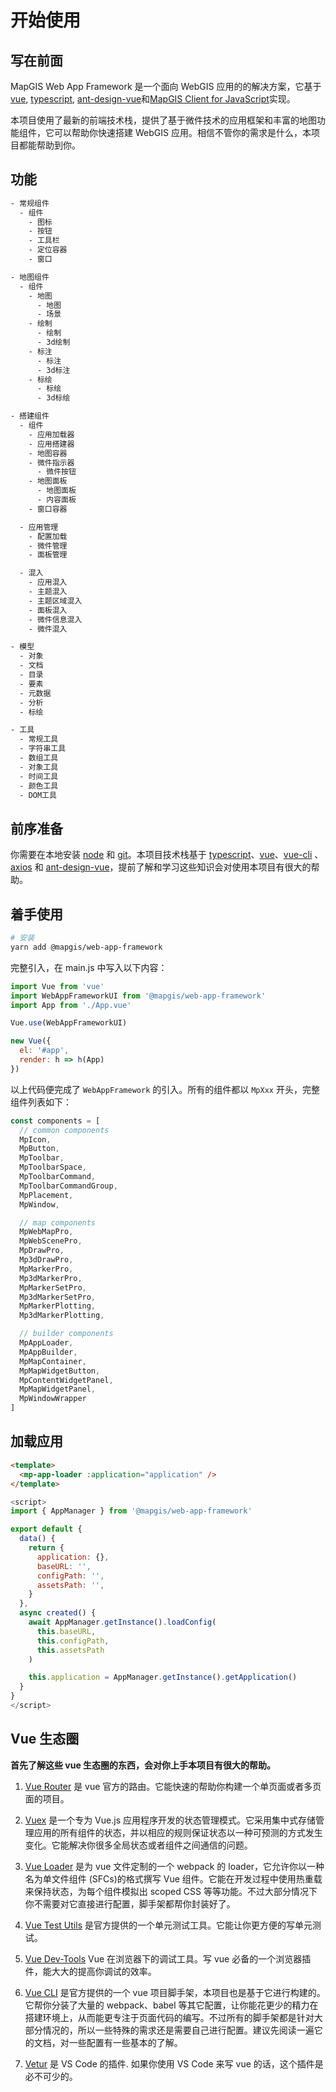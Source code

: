# 开始使用

## 写在前面

MapGIS Web App Framework 是一个面向 WebGIS 应用的的解决方案，它基于 [vue](https://github.com/vuejs/vue), [typescript](https://www.typescriptlang.org/), [ant-design-vue](https://github.com/vueComponent/ant-design-vue)和[MapGIS Client for JavaScript](https://github.com/MapGIS/WebClient-JavaScript)实现。

本项目使用了最新的前端技术栈，提供了基于微件技术的应用框架和丰富的地图功能组件，它可以帮助你快速搭建 WebGIS 应用。相信不管你的需求是什么，本项目都能帮助到你。

## 功能

```txt
- 常规组件
  - 组件
    - 图标
    - 按钮
    - 工具栏
    - 定位容器
    - 窗口

- 地图组件
  - 组件
    - 地图
      - 地图
      - 场景
    - 绘制
      - 绘制
      - 3d绘制
    - 标注
      - 标注
      - 3d标注
    - 标绘
      - 标绘
      - 3d标绘

- 搭建组件
  - 组件
    - 应用加载器
    - 应用搭建器
    - 地图容器
    - 微件指示器
      - 微件按钮
    - 地图面板
      - 地图面板
      - 内容面板
    - 窗口容器

  - 应用管理
    - 配置加载
    - 微件管理
    - 面板管理

  - 混入
    - 应用混入
    - 主题混入
    - 主题区域混入
    - 面板混入
    - 微件信息混入
    - 微件混入

- 模型
  - 对象
  - 文档
  - 目录
  - 要素
  - 元数据
  - 分析
  - 标绘

- 工具
  - 常规工具
  - 字符串工具
  - 数组工具
  - 对象工具
  - 时间工具
  - 颜色工具
  - DOM工具
```

## 前序准备

你需要在本地安装 [node](http://nodejs.org/) 和 [git](https://git-scm.com/)。本项目技术栈基于 [typescript](https://www.typescriptlang.org/)、[vue](https://cn.vuejs.org/index.html)、[vue-cli](https://github.com/vuejs/vue-cli) 、[axios](https://github.com/axios/axios) 和 [ant-design-vue](https://github.com/vueComponent/ant-design-vue)，提前了解和学习这些知识会对使用本项目有很大的帮助。

## 着手使用

```bash
# 安装
yarn add @mapgis/web-app-framework
```

完整引入，在 main.js 中写入以下内容：

```js
import Vue from 'vue'
import WebAppFrameworkUI from '@mapgis/web-app-framework'
import App from './App.vue'

Vue.use(WebAppFrameworkUI)

new Vue({
  el: '#app',
  render: h => h(App)
})
```

以上代码便完成了 `WebAppFramework` 的引入。所有的组件都以 `MpXxx` 开头，完整组件列表如下：

```js
const components = [
  // common components
  MpIcon,
  MpButton,
  MpToolbar,
  MpToolbarSpace,
  MpToolbarCommand,
  MpToolbarCommandGroup,
  MpPlacement,
  MpWindow,

  // map components
  MpWebMapPro,
  MpWebScenePro,
  MpDrawPro,
  Mp3dDrawPro,
  MpMarkerPro,
  Mp3dMarkerPro,
  MpMarkerSetPro,
  Mp3dMarkerSetPro,
  MpMarkerPlotting,
  Mp3dMarkerPlotting,

  // builder components
  MpAppLoader,
  MpAppBuilder,
  MpMapContainer,
  MpMapWidgetButton,
  MpContentWidgetPanel,
  MpMapWidgetPanel,
  MpWindowWrapper
]
```

## 加载应用

```html
<template>
  <mp-app-loader :application="application" />
</template>
```

```js
<script>
import { AppManager } from '@mapgis/web-app-framework'

export default {
  data() {
    return {
      application: {},
      baseURL: '',
      configPath: '',
      assetsPath: '',
    }
  },
  async created() {
    await AppManager.getInstance().loadConfig(
      this.baseURL,
      this.configPath,
      this.assetsPath
    )

    this.application = AppManager.getInstance().getApplication()
  }
}
</script>
```

## Vue 生态圈

**首先了解这些 vue 生态圈的东西，会对你上手本项目有很大的帮助。**

1. [Vue Router](https://router.vuejs.org/) 是 vue 官方的路由。它能快速的帮助你构建一个单页面或者多页面的项目。

2. [Vuex](https://vuex.vuejs.org/) 是一个专为 Vue.js 应用程序开发的状态管理模式。它采用集中式存储管理应用的所有组件的状态，并以相应的规则保证状态以一种可预测的方式发生变化。它能解决你很多全局状态或者组件之间通信的问题。

3. [Vue Loader](https://vue-loader.vuejs.org) 是为 vue 文件定制的一个 webpack 的 loader，它允许你以一种名为单文件组件 (SFCs)的格式撰写 Vue 组件。它能在开发过程中使用热重载来保持状态，为每个组件模拟出 scoped CSS 等等功能。不过大部分情况下你不需要对它直接进行配置，脚手架都帮你封装好了。

4. [Vue Test Utils](https://vue-test-utils.vuejs.org/) 是官方提供的一个单元测试工具。它能让你更方便的写单元测试。

5. [Vue Dev-Tools](https://github.com/vuejs/vue-devtools) Vue 在浏览器下的调试工具。写 vue 必备的一个浏览器插件，能大大的提高你调试的效率。

6. [Vue CLI](https://cli.vuejs.org/) 是官方提供的一个 vue 项目脚手架，本项目也是基于它进行构建的。它帮你分装了大量的 webpack、babel 等其它配置，让你能花更少的精力在搭建环境上，从而能更专注于页面代码的编写。不过所有的脚手架都是针对大部分情况的，所以一些特殊的需求还是需要自己进行配置。建议先阅读一遍它的文档，对一些配置有一些基本的了解。

7. [Vetur](https://github.com/vuejs/vetur) 是 VS Code 的插件. 如果你使用 VS Code 来写 vue 的话，这个插件是必不可少的。
